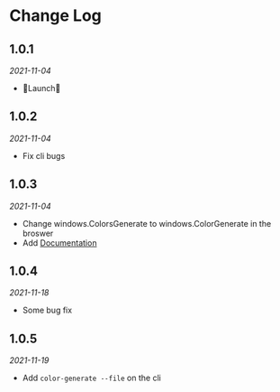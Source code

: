 # Change Log

## 1.0.1
*2021-11-04*
- 🚀Launch🚀

## 1.0.2
*2021-11-04*
- Fix cli bugs

## 1.0.3
*2021-11-04*
- Change windows.ColorsGenerate to windows.ColorGenerate in the broswer
- Add [Documentation](https://color-generate-docs.sh2.agoralab.co/#/)

## 1.0.4
*2021-11-18*
- Some bug fix

## 1.0.5
*2021-11-19*
- Add `color-generate --file` on the cli